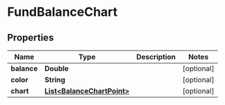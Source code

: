 # FundBalanceChart

## Properties
Name | Type | Description | Notes
------------ | ------------- | ------------- | -------------
**balance** | **Double** |  |  [optional]
**color** | **String** |  |  [optional]
**chart** | [**List&lt;BalanceChartPoint&gt;**](BalanceChartPoint.md) |  |  [optional]
